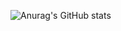 ![Anurag's GitHub stats](https://github-readme-stats.vercel.app/api?username=lmy6268&show_icons=true)
